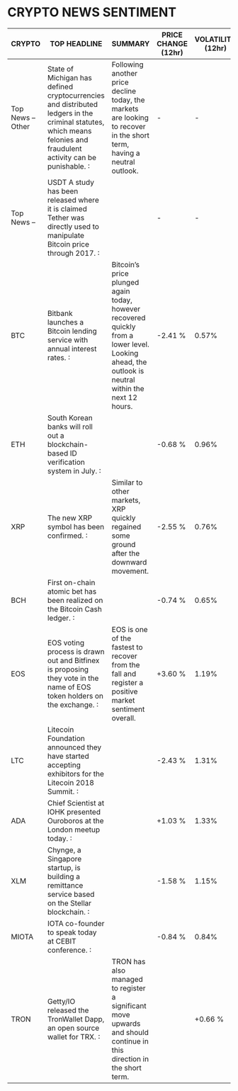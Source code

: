 # CRYPTO NEWS SENTIMENT

| CRYPTO | TOP HEADLINE | SUMMARY | PRICE CHANGE (12hr) | VOLATILITY (12hr) |
| ------ | ------------ | ------- | ------------------- | ----------------- |
|Top News – Other|State of Michigan has defined cryptocurrencies and distributed ledgers in the criminal statutes, which means felonies and fraudulent activity can be punishable. | Following another price decline today, the markets are looking to recover in the short term, having a neutral outlook.| - | - |
|Top News – | USDT	A study has been released where it is claimed Tether was directly used to manipulate Bitcoin price through 2017.  | | - | - |
|BTC|Bitbank launches a Bitcoin lending service with annual interest rates. |Bitcoin’s price plunged again today, however recovered quickly from a lower level. Looking ahead, the outlook is neutral within the next 12 hours.|-2.41 %|0.57%|
|ETH|South Korean banks will roll out a blockchain-based ID verification system in July. | |-0.68 %|0.96%
|XRP|The new XRP symbol has been confirmed. |Similar to other markets, XRP quickly regained some ground after the downward movement.|-2.55 %|0.76%|
|BCH|First on-chain atomic bet has been realized on the Bitcoin Cash ledger. | |-0.74 %|0.65%|
|EOS|EOS voting process is drawn out and Bitfinex is proposing they vote in the name of EOS token holders on the exchange. |EOS is one of the fastest to recover from the fall and register a positive market sentiment overall.|+3.60 %|1.19%|
|LTC|Litecoin Foundation announced they have started accepting exhibitors for the Litecoin 2018 Summit. | | -2.43 %|1.31%|
|ADA|Chief Scientist at IOHK presented Ouroboros at the London meetup today. | |+1.03 %|1.33%|
|XLM|Chynge, a Singapore startup, is building a remittance service based on the Stellar blockchain. | |-1.58 %|1.15%|
|MIOTA|IOTA co-founder to speak today at CEBIT conference. | |-0.84 % | 0.84%|
|TRON|Getty/IO released the TronWallet Dapp, an open source wallet for TRX. |TRON has also managed to register a significant move upwards and should continue in this direction in the short term.| |+0.66 %|1.45%|
